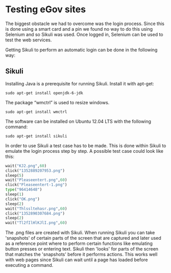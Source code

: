 # Testing eGov sites

The biggest obstacle we had to overcome was the login process. Since this is done using a smart card
and a pin we found no way to do this using Selenium and so Sikuli was used.
Once logged in, Selenium can be used to test the web services.

Getting Sikuli to perform an automatic login can be done in the following way:

## Sikuli

Installing Java is a prerequisite for running Sikuli. Install it with apt-get:

`sudo apt-get install openjdk-6-jdk`

The package “wmctrl” is used to resize windows.

`sudo apt-get install wmctrl`

The software can be installed on Ubuntu 12.04 LTS with the following command:

`sudo apt-get install sikuli`

In order to use Sikuli a test case has to be made. This is done within Sikuli to emulate the login process step by step.
A possible test case could look like this:

```python
wait("KJ2.png",60)
click("1352889207953.png")
sleep(5)
wait("Pleaseentert.png",60)
click("Pleaseentert-1.png")
type("96414648")
sleep(1)
click("OK.png")
sleep(2)
wait("Thlssltehasr.png",60)
click("1352890307684.png")
sleep(2)
wait("Tl2fIlHlKJlI.png",60)
```

The .png files are created with Sikuli. When running Sikuli you can take 'snapshots' of certain
parts of the screen that are captured and later used as a reference point where to perform certain
functions like emulating button presses or entering text. Sikuli then 'looks' for parts of the screen
that matches the 'snapshots' before it performs actions. This works well with web pages since 
Sikuli can wait until a page has loaded before executing a command.



